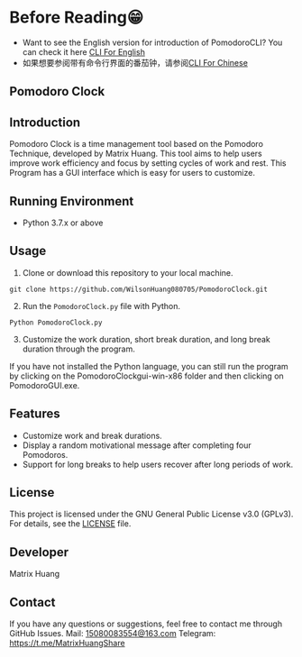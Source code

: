 # Before Reading😁
- Want to see the English version for introduction of PomodoroCLI? You can check it here [CLI For English](https://github.com/WilsonHuang080705/PomodoroClock/blob/main/README_en_US.md)
- 如果想要参阅带有命令行界面的番茄钟，请参阅[CLI For Chinese](https://github.com/WilsonHuang080705/PomodoroClock/blob/main/README.md)

## Pomodoro Clock

## Introduction
Pomodoro Clock is a time management tool based on the Pomodoro Technique, developed by Matrix Huang. This tool aims to help users improve work efficiency and focus by setting cycles of work and rest. This Program has a GUI interface which is easy for users to customize.

## Running Environment
- Python 3.7.x or above

## Usage
1. Clone or download this repository to your local machine.
```
git clone https://github.com/WilsonHuang080705/PomodoroClock.git
```
2. Run the `PomodoroClock.py` file with Python.
```
Python PomodoroClock.py
```
3. Customize the work duration, short break duration, and long break duration through the program.

If you have not installed the Python language, you can still run the program by clicking on the PomodoroClockgui-win-x86 folder and then clicking on PomodoroGUI.exe. 

## Features
- Customize work and break durations.
- Display a random motivational message after completing four Pomodoros.
- Support for long breaks to help users recover after long periods of work.

## License
This project is licensed under the GNU General Public License v3.0 (GPLv3). For details, see the [LICENSE](LICENSE) file.

## Developer
Matrix Huang

## Contact
If you have any questions or suggestions, feel free to contact me through GitHub Issues.
Mail: <15080083554@163.com>
Telegram: <https://t.me/MatrixHuangShare>
